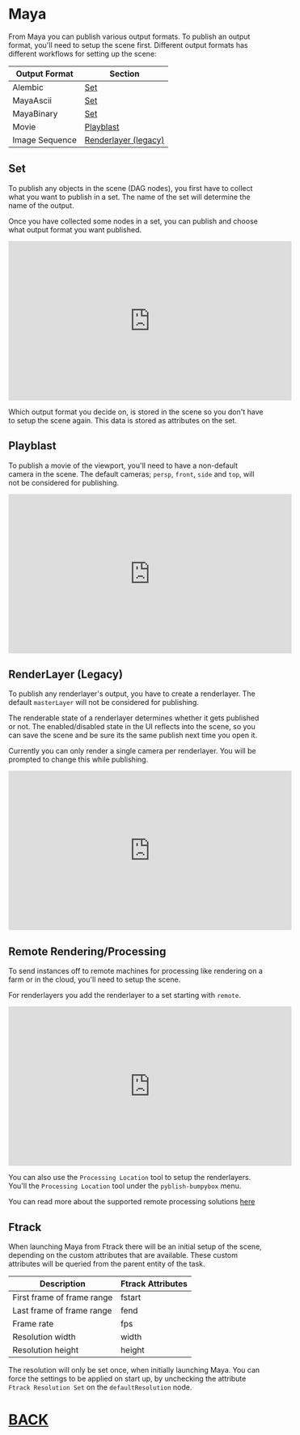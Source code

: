 # Maya

From Maya you can publish various output formats. To publish an output format, you'll need to setup the scene first. Different output formats has different workflows for setting up the scene:

Output Format | Section
--- | ---
Alembic | [Set](#set)
MayaAscii | [Set](#set)
MayaBinary | [Set](#set)
Movie | [Playblast](#playblast)
Image Sequence | [Renderlayer (legacy)](#renderlayer-legacy)


## Set

To publish any objects in the scene (DAG nodes), you first have to collect what you want to publish in a set. The name of the set will determine the name of the output.

Once you have collected some nodes in a set, you can publish and choose what output format you want published.

<iframe width="560" height="315" src="https://www.youtube.com/embed/F6_4sVSxHGg" frameborder="0" allowfullscreen></iframe>

Which output format you decide on, is stored in the scene so you don't have to setup the scene again. This data is stored as attributes on the set.

## Playblast

To publish a movie of the viewport, you'll need to have a non-default camera in the scene. The default cameras; ```persp```, ```front```, ```side``` and ```top```, will not be considered for publishing.

<iframe width="560" height="315" src="https://www.youtube.com/embed/uXaxpw9XuQU" frameborder="0" allowfullscreen></iframe>

## RenderLayer (Legacy)

To publish any renderlayer's output, you have to create a renderlayer. The default ```masterLayer``` will not be considered for publishing.

The renderable state of a renderlayer determines whether it gets published or not. The enabled/disabled state in the UI reflects into the scene, so you can save the scene and be sure its the same publish next time you open it.

Currently you can only render a single camera per renderlayer. You will be prompted to change this while publishing.

<iframe width="560" height="315" src="https://www.youtube.com/embed/lC0IJKjP3iw" frameborder="0" allowfullscreen></iframe>

## Remote Rendering/Processing

To send instances off to remote machines for processing like rendering on a farm or in the cloud, you'll need to setup the scene.

For renderlayers you add the renderlayer to a set starting with ```remote```.

<iframe width="560" height="315" src="https://www.youtube.com/embed/-_MbOSqJKMs" frameborder="0" allowfullscreen></iframe>

You can also use the ```Processing Location``` tool to setup the renderlayers. You'll the ```Processing Location``` tool under the ```pyblish-bumpybox``` menu.

You can read more about the supported remote processing solutions [here](remote.md)

## Ftrack

When launching Maya from Ftrack there will be an initial setup of the scene, depending on the custom attributes that are available. These custom attributes will be queried from the parent entity of the task.

Description | Ftrack Attributes
--- | ---
First frame of frame range | fstart
Last frame of frame range | fend
Frame rate | fps
Resolution width | width
Resolution height | height

The resolution will only be set once, when initially launching Maya. You can force the settings to be applied on start up, by unchecking the attribute ```Ftrack Resolution Set``` on the ```defaultResolution``` node.

# [BACK](index.md)
